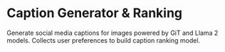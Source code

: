 # Caption Generator & Ranking
Generate social media captions for images powered by GiT and Llama 2 models. Collects user preferences to build caption ranking model.

